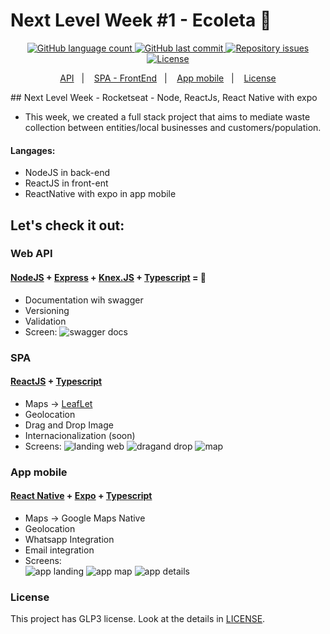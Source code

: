 # Next Level Week #1 - Ecoleta :rocket:
<p align="center">
  <a href="#Langages">
    <img alt="GitHub language count" src="https://img.shields.io/github/languages/count/silvoneymachado/nlw_01.svg">
  </a>
  <a href="https://github.com/silvoneymachado/nlw_01/commits/master">
    <img alt="GitHub last commit" src="https://img.shields.io/github/last-commit/silvoneymachado/nlw_01.svg">
  </a>

  <a href="https://github.com/silvoneymachado/nlw_01/issues">
    <img alt="Repository issues" src="https://img.shields.io/github/issues/silvoneymachado/nlw_01.svg">
  </a>
  <a href="https://github.com/silvoneymachado/nlw_01/blob/master/LICENSE">
    <img alt="License" src="https://img.shields.io/badge/license-GLP3-lightgreen">
  </a>
</p>

<p align="center">
  <a href="#Web-API">API</a>&nbsp;&nbsp;&nbsp;|&nbsp;&nbsp;&nbsp;
  <a href="#SPA">SPA - FrontEnd</a>&nbsp;&nbsp;&nbsp;|&nbsp;&nbsp;&nbsp;
  <a href="#App-mobile">App mobile</a>&nbsp;&nbsp;&nbsp;|&nbsp;&nbsp;&nbsp;
  <a href="#License">License</a>
</p>
## Next Level Week - Rocketseat - Node, ReactJs, React Native with expo

- This week, we created a full stack project that aims to mediate waste collection between entities/local businesses and customers/population.
#### Langages:
  - NodeJS in back-end
  - ReactJS in front-ent
  - ReactNative with expo in app mobile 
## Let's check it out:
### Web API 
#### [NodeJS](https://nodejs.org/) + [Express](https://expressjs.com/) + [Knex.JS](http://knexjs.org/) + [Typescript](https://www.typescriptlang.org/) = 💖
   - Documentation wih swagger
   - Versioning
   - Validation
   - Screen:
      ![swagger docs](./images/swagger_v1.png)

### SPA
#### [ReactJS](https://reactjs.org/) + [Typescript](https://www.typescriptlang.org/)
   - Maps -> [LeafLet](https://leafletjs.com)
   - Geolocation
   - Drag and Drop Image
   - Internacionalization (soon)
   - Screens:
         ![landing web](./images/landing.png)
         ![dragand drop](./images/draganddrop.png)
         ![map](./images/map.png)

### App mobile
#### [React Native](https://reactnative.dev/) + [Expo](https://expo.io/) + [Typescript](https://www.typescriptlang.org/)
   - Maps -> Google Maps Native
   - Geolocation
   - Whatsapp Integration
   - Email integration
   - Screens:  
         ![app landing](./images/app_landing.jpg)
         ![app map](./images/app_map.jpg)
         ![app details](./images/app_datail.jpg)

### License

This project has GLP3 license. Look at the details in [LICENSE](./LICENSE).
